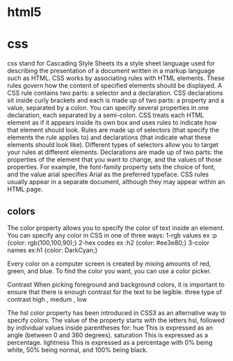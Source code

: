 # html5
# css
css stand for Cascading Style Sheets
its a style sheet language used for describing the presentation of
 a document written in a markup language such as HTML.
CSS works by associating rules with HTML elements. These rules govern
how the content of specified elements should be displayed. A CSS rule
contains two parts: a selector and a declaration.
CSS declarations sit inside curly brackets and each is made up of two
parts: a property and a value, separated by a colon. You can specify
several properties in one declaration, each separated by a semi-colon.
CSS treats each HTML element as if it appears inside 
its own box and uses rules to indicate how that
element should look.
Rules are made up of selectors (that specify the
elements the rule applies to) and declarations (that
indicate what these elements should look like).
Different types of selectors allow you to target your
rules at different elements.
Declarations are made up of two parts: the properties
of the element that you want to change, and the values
of those properties. For example, the font-family
property sets the choice of font, and the value arial
specifies Arial as the preferred typeface.
CSS rules usually appear in a separate document,
although they may appear within an HTML page.

## colors

The color property allows you
to specify the color of text inside
an element. You can specify any
color in CSS in one of three ways:
1-rgb values ex :p {color: rgb(100,100,90);}
2-hex codes  ex :h2 {color: #ee3e80;}
3-color names ex:h1 {color: DarkCyan;}

Every color on a computer screen is created by mixing amounts of red,
green, and blue. To find the color you want, you can use a color picker.

Contrast
When picking foreground and background
colors, it is important to ensure that there is
enough contrast for the text to be legible.
three type of contrast high , medum , low

The hsl color property has
been introduced in CSS3 as an
alternative way to specify colors.
The value of the property starts
with the letters hsl, followed
by individual values inside
parentheses for:
hue
This is expressed as an angle
(between 0 and 360 degrees).
saturation
This is expressed as a
percentage.
lightness
This is expressed as a
percentage with 0% being white,
50% being normal, and 100%
being black.
